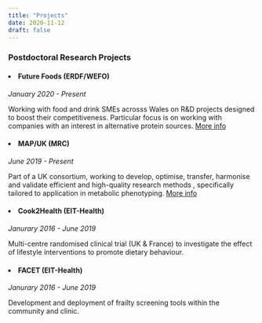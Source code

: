 ```yaml
---
title: "Projects"
date: 2020-11-12
draft: false
---
```


<h3 id="Postdoctoral Research Projects">
  <a href="Postdoctoral Research Projects"></a>
  Postdoctoral Research Projects
</h3>

<h4 id="Future Foods">
  <a href="Future Foods"></a>
  <li> Future Foods (ERDF/WEFO)</li>
</h4>

*January 2020 - Present*

Working with food and drink SMEs acrosss Wales on R&D projects designed to boost their competitiveness. Particular focus is on working with companies with an interest in alternative protein sources.  [More info](https://www.futurefoods.wales/)



<h4 id="MAP/UK">
  <a href="MAP/UK"></a>
  <li> MAP/UK (MRC)</li>
</h4>

*June 2019 - Present*

Part of a UK consortium, working to develop, optimise, transfer, harmonise and validate efficient and high-quality research methods , specifically tailored to application in metabolic phenotyping. 
 [More info](https://mapuk.org/)


<h4 id="Cook2Health">
  <a href="Cook2Health"></a>
  <li> Cook2Health (EIT-Health)</li>
</h4>

*Janurary 2016 - June 2019*

Multi-centre randomised clinical trial (UK & France) to investigate the effect of lifestyle interventions to promote dietary behaviour. 

<h4 id="FACET">
  <a href="FACET"></a>
  <li> FACET (EIT-Health) </li>
</h4>

*Janurary 2016 - June 2019*

Development and deployment of frailty screening tools within the community and clinic. 